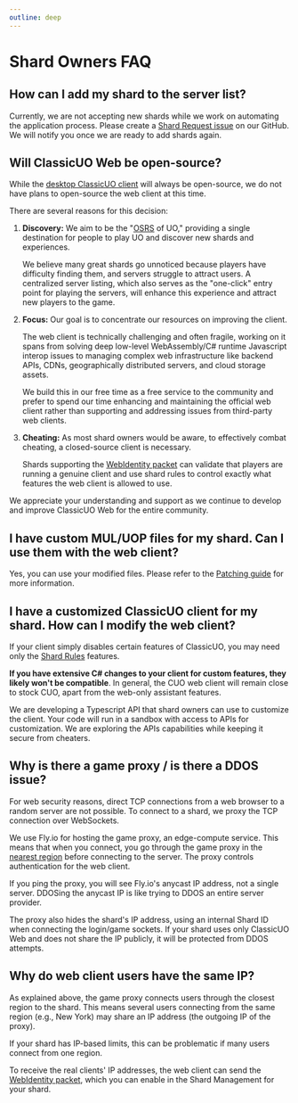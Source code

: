 ```yaml
---
outline: deep
---
```


# Shard Owners FAQ

## How can I add my shard to the server list?

Currently, we are not accepting new shards while we work on automating the application process. Please create
a [Shard Request issue](https://github.com/ClassicUO/classicuo-web/issues/new/choose) on our GitHub. We will notify you
once we are ready to add shards again.

## Will ClassicUO Web be open-source?

While the [desktop ClassicUO client](https://github.com/ClassicUO/ClassicUO) will always be open-source, we do not have plans to open-source the web client at
this time.

There are several reasons for this decision:

1. **Discovery:** We aim to be the "[OSRS](https://en.wikipedia.org/wiki/Old_School_RuneScape) of UO," providing a
   single destination for people to play UO and discover new shards and experiences.

   We believe many great shards go unnoticed because players have difficulty finding them, and servers struggle to
   attract users. A centralized server listing, which also serves as the "one-click" entry point for playing the
   servers, will enhance this experience and attract new players to the game.

2. **Focus:** Our goal is to concentrate our resources on improving the client.

   The web client is technically challenging and often fragile, working on it spans from solving deep low-level
   WebAssembly/C# runtime Javascript interop issues to managing complex web infrastructure like backend APIs, CDNs,
   geographically distributed servers, and cloud storage assets.

   We build this in our free time as a free service to the community and prefer to spend our time enhancing
   and maintaining the official web client rather than supporting and addressing issues from third-party web clients.

3. **Cheating:** As most shard owners would be aware, to effectively combat cheating, a closed-source client is
   necessary.

   Shards supporting the [WebIdentity packet](https://github.com/ClassicUO/packets/?tab=readme-ov-file#packets) can
   validate that players are running a genuine client and use shard rules to control exactly what features the web
   client is allowed to use.

We appreciate your understanding and support as we continue to develop and improve ClassicUO Web for the entire
community.

## I have custom MUL/UOP files for my shard. Can I use them with the web client?

Yes, you can use your modified files. Please refer to the [Patching guide](/shard-owners/patching) for more
information.

## I have a customized ClassicUO client for my shard. How can I modify the web client?

If your client simply disables certain features of ClassicUO, you may need only
the [Shard Rules](/shard-owners/shard-rules) features.

**If you have extensive C# changes to your client for custom features, they likely won't be compatible**.
In general, the CUO web client will remain close to stock CUO, apart from the web-only assistant features.

We are developing a Typescript API that shard owners can use to customize the client. Your code will run in a sandbox
with access to APIs for customization. We are exploring the APIs capabilities while keeping it secure from cheaters.

## Why is there a game proxy / is there a DDOS issue?

For web security reasons, direct TCP connections from a web browser to a random server are not possible. To connect to a
shard, we proxy the TCP connection over WebSockets.

We use Fly.io for hosting the game proxy, an edge-compute service. This means that when you connect, you go through the
game proxy in
the [nearest region](https://fly.io/docs/reference/regions/) before connecting to the server. The proxy controls
authentication for the web client.

If you ping the proxy, you will see Fly.io's anycast IP address, not a single server. DDOSing the anycast IP is like
trying to DDOS an entire server provider.

The proxy also hides the shard's IP address, using an internal Shard ID when
connecting the login/game sockets. If your shard uses only ClassicUO Web and does not share the IP publicly, it will be
protected from DDOS attempts.

## Why do web client users have the same IP?

As explained above, the game proxy connects users through the closest region to the shard. This means several users
connecting from the same region (e.g., New York) may share an IP address (the outgoing IP of the proxy).

If your shard has IP-based limits, this can be problematic if many users connect from one region.

To receive the real clients' IP addresses, the web client can send
the [WebIdentity packet](https://github.com/ClassicUO/packets/?tab=readme-ov-file#packets), which you can enable in the
Shard Management for your shard.
